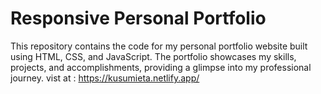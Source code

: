 # Responsive Personal Portfolio
This repository contains the code for my personal portfolio website built using HTML, CSS, and JavaScript. The portfolio showcases my skills, projects, and accomplishments, providing a glimpse into my professional journey.
vist at : https://kusumieta.netlify.app/

